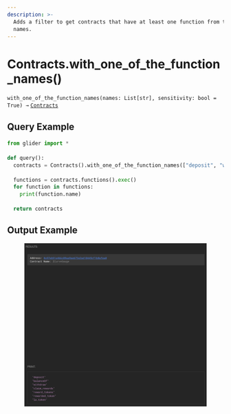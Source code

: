 ```yaml
---
description: >-
  Adds a filter to get contracts that have at least one function from the given
  names.
---
```


# Contracts.with\_one\_of\_the\_function\_names()

`with_one_of_the_function_names(names: List[str], sensitivity: bool = True) →` [`Contracts`](./)

## Query Example

```python
from glider import *

def query():
  contracts = Contracts().with_one_of_the_function_names(["deposit", "withdraw"]).exec(1,1)

  functions = contracts.functions().exec()
  for function in functions:
    print(function.name)

  return contracts
```

## Output Example

<figure><img src="../../.gitbook/assets/image (1) (1) (1) (1) (1) (1) (1) (1) (1) (1) (1) (1).png" alt=""><figcaption></figcaption></figure>
